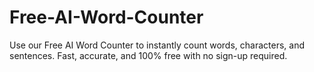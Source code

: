 # Free-AI-Word-Counter
Use our Free AI Word Counter to instantly count words, characters, and sentences. Fast, accurate, and 100% free with no sign-up required.
